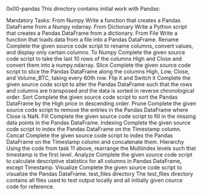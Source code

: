 0x00-pandas
This directory contains initial work with Pandas:

Mandatory Tasks:
From Numpy
Write a function that creates a Pandas DataFrame from a Numpy ndarray.
From Dictionary
Write a Python script that creates a Pandas DataFrame from a dictionary.
From File
Write a function that loads data from a file into a Pandas DataFrame.
Rename
Complete the given source code script to rename columns, convert values, and display only certain columns.
To Numpy
Complete the given source code script to take the last 10 rows of the columns High and Close and convert them into a numpy.ndarray.
Slice
Complete the given source code script to slice the Pandas DataFrame along the columns High, Low, Close, and Volume_BTC, taking every 60th row.
Flip it and Switch it
Complete the given source code script to alter the Pandas DataFrame such that the rows and columns are transposed and the data is sorted in reverse chronological order.
Sort
Complete the given source code script to sort the Pandas DataFrame by the High price in descending order.
Prune
Complete the given source code script to remove the entries in the Pandas DataFrame where Close is NaN.
Fill
Complete the given source code script to fill in the missing data points in the Pandas DataFrame.
Indexing
Complete the given source code script to index the Pandas DataFrame on the Timestamp column.
Concat
Complete the given source code script to index the Pandas DataFrame on the Timestamp column and concatenate them.
Hierarchy
Using the code from task 11 above, rearrange the Multiindex levels such that timestamp is the first level.
Analyze
Complete the given source code script to calculate descriptive statistics for all columns in Pandas DataFrame, except Timestamp.
Visualize
Complete the given source code script to visualize the Pandas DataFrame.
test_files directory
The test_files directory contains all files used to test output locally and all initially given cource code for reference.
